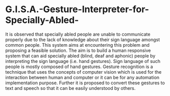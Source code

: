 # G.I.S.A.-Gesture-Interpreter-for-Specially-Abled-
It is observed that specially abled people are unable to communicate properly due to the lack of knowledge about their sign language amongst common people. This system aims at encountering this problem and proposing a feasible solution. The aim is to build a human responsive system that can aid specially abled (blind, deaf and aphonic) people by interpreting the sign language (i.e. hand gestures).  Sign language of such people is mostly composed of hand gestures. Gesture recognition is a technique that uses the concepts of computer vision which is used for the interaction between human and computer or it can be for any automation implementation purpose. Further it is proposed to convert these gestures to text and speech so that it can be easily understood by others.
